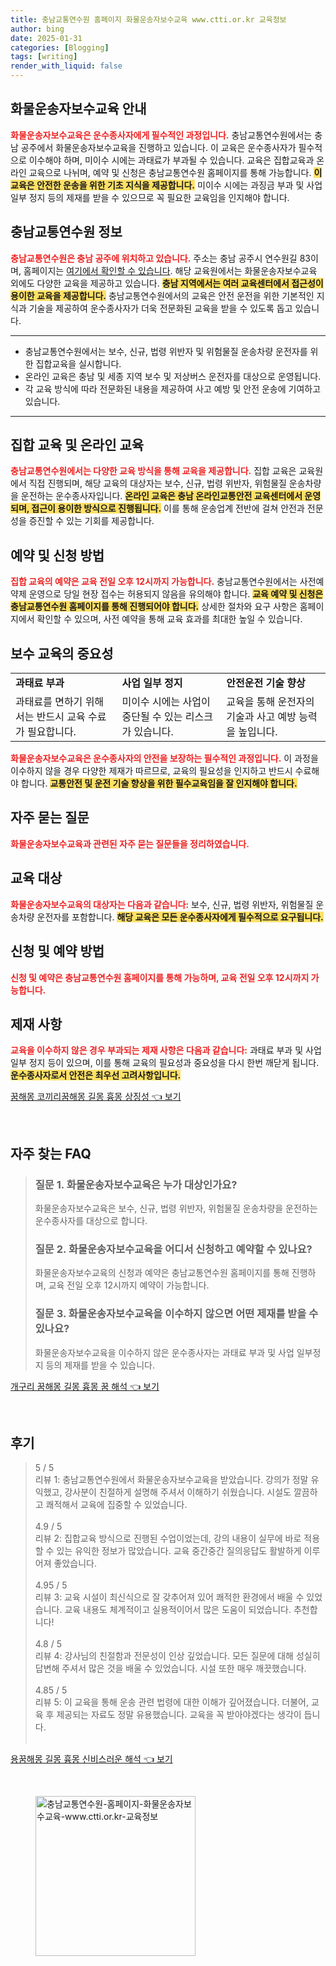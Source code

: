 ```yaml
---
title: 충남교통연수원 홈페이지 화물운송자보수교육 www.ctti.or.kr 교육정보
author: bing
date: 2025-01-31
categories: [Blogging]
tags: [writing]
render_with_liquid: false
---
```



<h2 id='화물운송자보수교육안내'>화물운송자보수교육 안내</h2>

<p><b><span style="color: #ee2323;">화물운송자보수교육은 운수종사자에게 필수적인 과정입니다.</span></b> 충남교통연수원에서는 충남 공주에서 화물운송자보수교육을 진행하고 있습니다. 이 교육은 운수종사자가 필수적으로 이수해야 하며, 미이수 시에는 과태료가 부과될 수 있습니다. 교육은 집합교육과 온라인 교육으로 나뉘며, 예약 및 신청은 충남교통연수원 홈페이지를 통해 가능합니다. <b><span style="background-color: #ffe066;">이 교육은 안전한 운송을 위한 기초 지식을 제공합니다.</span></b> 미이수 시에는 과징금 부과 및 사업 일부 정지 등의 제재를 받을 수 있으므로 꼭 필요한 교육임을 인지해야 합니다.</p>

<h2 id='충남교통연수원정보'>충남교통연수원 정보</h2>

<p><b><span style="color: #ee2323;">충남교통연수원은 충남 공주에 위치하고 있습니다.</span></b> 주소는 충남 공주시 연수원길 83이며, 홈페이지는 <a href="https://www.ctti.or.kr/">여기에서 확인할 수 있습니다</a>. 해당 교육원에서는 화물운송자보수교육 외에도 다양한 교육을 제공하고 있습니다. <b><span style="background-color: #ffe066;">충남 지역에서는 여러 교육센터에서 접근성이 용이한 교육을 제공합니다.</span></b> 충남교통연수원에서의 교육은 안전 운전을 위한 기본적인 지식과 기술을 제공하여 운수종사자가 더욱 전문화된 교육을 받을 수 있도록 돕고 있습니다.</p>

<hr />

<ul>
    <li>충남교통연수원에서는 보수, 신규, 법령 위반자 및 위험물질 운송차량 운전자를 위한 집합교육을 실시합니다.</li>
    <li>온라인 교육은 충남 및 세종 지역 보수 및 저상버스 운전자를 대상으로 운영됩니다.</li>
    <li>각 교육 방식에 따라 전문화된 내용을 제공하여 사고 예방 및 안전 운송에 기여하고 있습니다.</li>
</ul>

<hr />

<h2 id='집합교육및온라인교육'>집합 교육 및 온라인 교육</h2>

<p><b><span style="color: #ee2323;">충남교통연수원에서는 다양한 교육 방식을 통해 교육을 제공합니다.</span></b> 집합 교육은 교육원에서 직접 진행되며, 해당 교육의 대상자는 보수, 신규, 법령 위반자, 위험물질 운송차량을 운전하는 운수종사자입니다. <b><span style="background-color: #ffe066;">온라인 교육은 충남 온라인교통안전 교육센터에서 운영되며, 접근이 용이한 방식으로 진행됩니다.</span></b> 이를 통해 운송업계 전반에 걸쳐 안전과 전문성을 증진할 수 있는 기회를 제공합니다.</p>

<h2 id='예약및신청방법'>예약 및 신청 방법</h2>

<p><b><span style="color: #ee2323;">집합 교육의 예약은 교육 전일 오후 12시까지 가능합니다.</span></b> 충남교통연수원에서는 사전예약제 운영으로 당일 현장 접수는 허용되지 않음을 유의해야 합니다. <b><span style="background-color: #ffe066;">교육 예약 및 신청은 충남교통연수원 홈페이지를 통해 진행되어야 합니다.</span></b> 상세한 절차와 요구 사항은 홈페이지에서 확인할 수 있으며, 사전 예약을 통해 교육 효과를 최대한 높일 수 있습니다.</p>

<h2 id='보수교육의중요성'>보수 교육의 중요성</h2>

<table>
    <tr>
        <td><b>과태료 부과</b></td>
        <td><b>사업 일부 정지</b></td>
        <td><b>안전운전 기술 향상</b></td>
    </tr>
    <tr>
        <td>과태료를 면하기 위해서는 반드시 교육 수료가 필요합니다.</td>
        <td>미이수 시에는 사업이 중단될 수 있는 리스크가 있습니다.</td>
        <td>교육을 통해 운전자의 기술과 사고 예방 능력을 높입니다.</td>
    </tr>
</table>

<p><b><span style="color: #ee2323;">화물운송자보수교육은 운수종사자의 안전을 보장하는 필수적인 과정입니다.</span></b> 이 과정을 이수하지 않을 경우 다양한 제재가 따르므로, 교육의 필요성을 인지하고 반드시 수료해야 합니다. <b><span style="background-color: #ffe066;">교통안전 및 운전 기술 향상을 위한 필수교육임을 잘 인지해야 합니다.</span></b></p>

<h2 id='자주묻는질문'>자주 묻는 질문</h2>

<p><b><span style="color: #ee2323;">화물운송자보수교육과 관련된 자주 묻는 질문들을 정리하였습니다.</span></b></p>

<h2 id='교육대상'>교육 대상</h2>

<p><b><span style="color: #ee2323;">화물운송자보수교육의 대상자는 다음과 같습니다:</span></b> 보수, 신규, 법령 위반자, 위험물질 운송차량 운전자를 포함합니다. <b><span style="background-color: #ffe066;">해당 교육은 모든 운수종사자에게 필수적으로 요구됩니다.</span></b></p>

<h2 id='신청및예약'>신청 및 예약 방법</h2>

<p><b><span style="color: #ee2323;">신청 및 예약은 충남교통연수원 홈페이지를 통해 가능하며, 교육 전일 오후 12시까지 가능합니다.</span></b></p>

<h2 id='제재사항'>제재 사항</h2>

<p><b><span style="color: #ee2323;">교육을 이수하지 않은 경우 부과되는 제재 사항은 다음과 같습니다:</span></b> 과태료 부과 및 사업 일부 정지 등이 있으며, 이를 통해 교육의 필요성과 중요성을 다시 한번 깨닫게 됩니다. <b><span style="background-color: #ffe066;">운수종사자로서 안전은 최우선 고려사항입니다.</span></b></p>


<p><a class="click-button" title="꿈해몽 코끼리꿈해몽 길몽 흉몽 상징성" href="https://blackassets.github.io/posts/%EA%BF%88%ED%95%B4%EB%AA%BD-%EC%BD%94%EB%81%BC%EB%A6%AC%EA%BF%88%ED%95%B4%EB%AA%BD-%EA%B8%B8%EB%AA%BD-%ED%9D%89%EB%AA%BD-%EC%83%81%EC%A7%95%EC%84%B1/" rel="dofollow">꿈해몽 코끼리꿈해몽 길몽 흉몽 상징성 👈 보기</a></p><br>
<h2 id='자주_찾는_FAQ'>자주 찾는 FAQ</h2>
<div itemscope="" itemtype="https://schema.org/FAQPage"> 
<blockquote> 
<div itemscope="" itemprop="mainEntity" itemtype="https://schema.org/Question"> 
<h3 itemprop="name">질문 1. 화물운송자보수교육은 누가 대상인가요?</h3> 
<div itemscope="" itemprop="acceptedAnswer" itemtype="https://schema.org/Answer"> 
<span itemprop="text"> 
<p>화물운송자보수교육은 보수, 신규, 법령 위반자, 위험물질 운송차량을 운전하는 운수종사자를 대상으로 합니다.</p> 
</span> 
</div> 
</div> 
<div itemscope="" itemprop="mainEntity" itemtype="https://schema.org/Question"> 
<h3 itemprop="name">질문 2. 화물운송자보수교육을 어디서 신청하고 예약할 수 있나요?</h3> 
<div itemscope="" itemprop="acceptedAnswer" itemtype="https://schema.org/Answer"> 
<span itemprop="text"> 
<p>화물운송자보수교육의 신청과 예약은 충남교통연수원 홈페이지를 통해 진행하며, 교육 전일 오후 12시까지 예약이 가능합니다.</p> 
</span> 
</div> 
</div> 
<div itemscope="" itemprop="mainEntity" itemtype="https://schema.org/Question"> 
<h3 itemprop="name">질문 3. 화물운송자보수교육을 이수하지 않으면 어떤 제재를 받을 수 있나요?</h3> 
<div itemscope="" itemprop="acceptedAnswer" itemtype="https://schema.org/Answer"> 
<span itemprop="text"> 
<p>화물운송자보수교육을 이수하지 않은 운수종사자는 과태료 부과 및 사업 일부정지 등의 제재를 받을 수 있습니다.</p> 
</span> 
</div> 
</div> 
</blockquote> 
</div>
<p><a class="click-button" title="개구리 꿈해몽 길몽 흉몽 꿈 해석" href="https://blackassets.github.io/posts/%EA%B0%9C%EA%B5%AC%EB%A6%AC-%EA%BF%88%ED%95%B4%EB%AA%BD-%EA%B8%B8%EB%AA%BD-%ED%9D%89%EB%AA%BD-%EA%BF%88-%ED%95%B4%EC%84%9D/" rel="dofollow">개구리 꿈해몽 길몽 흉몽 꿈 해석 👈 보기</a></p><br>
<h2 id='후기'>후기</h2>
<div itemscope itemtype="https://schema.org/Product">
  <blockquote>
  <div itemprop="review" itemscope itemtype="https://schema.org/Review">
      <div itemprop="reviewRating" itemscope itemtype="https://schema.org/Rating"> <span itemprop="ratingValue">5</span> / <span itemprop="bestRating">5</span> </div>
      <span itemprop="reviewBody">리뷰 1: 충남교통연수원에서 화물운송자보수교육을 받았습니다. 강의가 정말 유익했고, 강사분이 친절하게 설명해 주셔서 이해하기 쉬웠습니다. 시설도 깔끔하고 쾌적해서 교육에 집중할 수 있었습니다.</span>
  </div>
  <br>
  <div itemprop="review" itemscope itemtype="https://schema.org/Review">
      <div itemprop="reviewRating" itemscope itemtype="https://schema.org/Rating"> <span itemprop="ratingValue">4.9</span> / <span itemprop="bestRating">5</span> </div>
      <span itemprop="reviewBody">리뷰 2: 집합교육 방식으로 진행된 수업이었는데, 강의 내용이 실무에 바로 적용할 수 있는 유익한 정보가 많았습니다. 교육 중간중간 질의응답도 활발하게 이루어져 좋았습니다.</span>
  </div>
  <br>
  <div itemprop="review" itemscope itemtype="https://schema.org/Review">
      <div itemprop="reviewRating" itemscope itemtype="https://schema.org/Rating"> <span itemprop="ratingValue">4.95</span> / <span itemprop="bestRating">5</span> </div>
      <span itemprop="reviewBody">리뷰 3: 교육 시설이 최신식으로 잘 갖추어져 있어 쾌적한 환경에서 배울 수 있었습니다. 교육 내용도 체계적이고 실용적이어서 많은 도움이 되었습니다. 추천합니다!</span>
  </div>
  <br>
  <div itemprop="review" itemscope itemtype="https://schema.org/Review">
      <div itemprop="reviewRating" itemscope itemtype="https://schema.org/Rating"> <span itemprop="ratingValue">4.8</span> / <span itemprop="bestRating">5</span> </div>
      <span itemprop="reviewBody">리뷰 4: 강사님의 친절함과 전문성이 인상 깊었습니다. 모든 질문에 대해 성실히 답변해 주셔서 많은 것을 배울 수 있었습니다. 시설 또한 매우 깨끗했습니다.</span>
  </div>
  <br>
  <div itemprop="review" itemscope itemtype="https://schema.org/Review">
      <div itemprop="reviewRating" itemscope itemtype="https://schema.org/Rating"> <span itemprop="ratingValue">4.85</span> / <span itemprop="bestRating">5</span> </div>
      <span itemprop="reviewBody">리뷰 5: 이 교육을 통해 운송 관련 법령에 대한 이해가 깊어졌습니다. 더불어, 교육 후 제공되는 자료도 정말 유용했습니다. 교육을 꼭 받아야겠다는 생각이 듭니다.</span>
  </div>
  <br>
  </blockquote>
</div>
<p><a class="click-button" title="용꿈해몽 길몽 흉몽 신비스러운 해석" href="https://blackassets.github.io/posts/%EC%9A%A9%EA%BF%88%ED%95%B4%EB%AA%BD-%EA%B8%B8%EB%AA%BD-%ED%9D%89%EB%AA%BD-%EC%8B%A0%EB%B9%84%EC%8A%A4%EB%9F%AC%EC%9A%B4-%ED%95%B4%EC%84%9D/" rel="dofollow">용꿈해몽 길몽 흉몽 신비스러운 해석 👈 보기</a></p><br>
<figure class="image"><img src="https://blackassets.github.io/assets/img/thumbnail/충남교통연수원-홈페이지-화물운송자보수교육-www.ctti.or.kr-교육정보.webp" alt="충남교통연수원-홈페이지-화물운송자보수교육-www.ctti.or.kr-교육정보" width="256" height="256"></figure>
